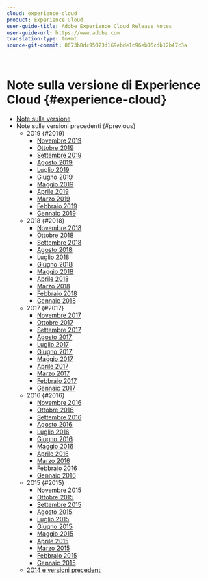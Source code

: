 ```yaml
---
cloud: experience-cloud
product: Experience Cloud
user-guide-title: Adobe Experience Cloud Release Notes
user-guide-url: https://www.adobe.com
translation-type: tm+mt
source-git-commit: 8673b8dc95023d169ebde1c96eb05cdb12b47c3a

---
```



# Note sulla versione di Experience Cloud {#experience-cloud}

+ [Note sulla versione](current.md)
+ Note sulle versioni precedenti {#previous}
   + 2019 {#2019}
      + [Novembre 2019](c-legacy-releases/2019/10312019.md)
      + [Ottobre 2019](c-legacy-releases/2019/10102019.md)
      + [Settembre 2019](c-legacy-releases/2019/09122019.md)
      + [Agosto 2019](c-legacy-releases/2019/08082019.md)
      + [Luglio 2019](c-legacy-releases/2019/07182019.md)
      + [Giugno 2019](c-legacy-releases/2019/06132019.md)
      + [Maggio 2019](c-legacy-releases/2019/05092019.md)
      + [Aprile 2019](c-legacy-releases/2019/04112019.md)
      + [Marzo 2019](c-legacy-releases/2019/03072019.md)
      + [Febbraio 2019](c-legacy-releases/2019/02072019.md)
      + [Gennaio 2019](c-legacy-releases/2019/01172019.md)
   + 2018 {#2018}
      + [Novembre 2018](c-legacy-releases/2018/11012018.md)
      + [Ottobre 2018](c-legacy-releases/2018/10112018.md)
      + [Settembre 2018](c-legacy-releases/2018/09132018.md)
      + [Agosto 2018](c-legacy-releases/2018/08092018.md)
      + [Luglio 2018](c-legacy-releases/2018/07192018.md)
      + [Giugno 2018](c-legacy-releases/2018/06142018.md)
      + [Maggio 2018](c-legacy-releases/2018/05102018.md)
      + [Aprile 2018](c-legacy-releases/2018/04122018.md)
      + [Marzo 2018](c-legacy-releases/2018/03082018.md)
      + [Febbraio 2018](c-legacy-releases/2018/02082018.md)
      + [Gennaio 2018](c-legacy-releases/2018/01182018.md)
   + 2017 {#2017}
      + [Novembre 2017](c-legacy-releases/2017/11092017.md)
      + [Ottobre 2017](c-legacy-releases/2017/10262017.md)
      + [Settembre 2017](c-legacy-releases/2017/09212017.md)
      + [Agosto 2017](c-legacy-releases/2017/08172017.md)
      + [Luglio 2017](c-legacy-releases/2017/07202017.md)
      + [Giugno 2017](c-legacy-releases/2017/06082017.md)
      + [Maggio 2017](c-legacy-releases/2017/05182017.md)
      + [Aprile 2017](c-legacy-releases/2017/04202017.md)
      + [Marzo 2017](c-legacy-releases/2017/03092017.md)
      + [Febbraio 2017](c-legacy-releases/2017/02162017.md)
      + [Gennaio 2017](c-legacy-releases/2017/01192017.md)
   + 2016 {#2016}
      + [Novembre 2016](c-legacy-releases/2016/11102016.md)
      + [Ottobre 2016](c-legacy-releases/2016/10202016.md)
      + [Settembre 2016](c-legacy-releases/2016/09152016.md)
      + [Agosto 2016](c-legacy-releases/2016/08182016.md)
      + [Luglio 2016](c-legacy-releases/2016/07212016.md)
      + [Giugno 2016](c-legacy-releases/2016/06162016.md)
      + [Maggio 2016](c-legacy-releases/2016/05192016.md)
      + [Aprile 2016](c-legacy-releases/2016/04212016.md)
      + [Marzo 2016](c-legacy-releases/2016/03172016.md)
      + [Febbraio 2016](c-legacy-releases/2016/02182016.md)
      + [Gennaio 2016](c-legacy-releases/2016/01212016.md)
   + 2015 {#2015}
      + [Novembre 2015](c-legacy-releases/2015/11052015.md)
      + [Ottobre 2015](c-legacy-releases/2015/10152015.md)
      + [Settembre 2015](c-legacy-releases/2015/09172015.md)
      + [Agosto 2015](c-legacy-releases/2015/08202015.md)
      + [Luglio 2015](c-legacy-releases/2015/07162015.md)
      + [Giugno 2015](c-legacy-releases/2015/06182015.md)
      + [Maggio 2015](c-legacy-releases/2015/05212015.md)
      + [Aprile 2015](c-legacy-releases/2015/04162015.md)
      + [Marzo 2015](c-legacy-releases/2015/03192015.md)
      + [Febbraio 2015](c-legacy-releases/2015/02192015.md)
      + [Gennaio 2015](c-legacy-releases/2015/01152015.md)
   + [2014 e versioni precedenti](c-legacy-releases/2014-earlier.md)
